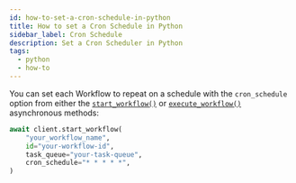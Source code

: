 ```yaml
---
id: how-to-set-a-cron-schedule-in-python
title: How to set a Cron Schedule in Python
sidebar_label: Cron Schedule
description: Set a Cron Scheduler in Python
tags:
  - python
  - how-to
---
```


You can set each Workflow to repeat on a schedule with the `cron_schedule` option from either the [`start_workflow()`](https://python.temporal.io/temporalio.client.client#start_workflow) or [`execute_workflow()`](https://python.temporal.io/temporalio.client.client#execute_workflow) asynchronous methods:

```python
await client.start_workflow(
    "your_workflow_name",
    id="your-workflow-id",
    task_queue="your-task-queue",
    cron_schedule="* * * * *",
)
```
